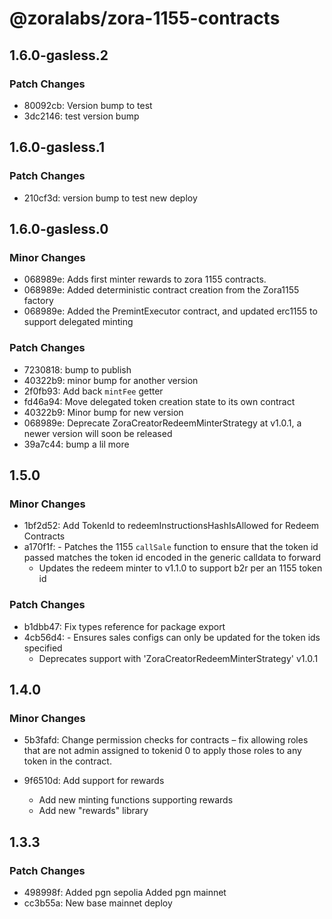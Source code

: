 # @zoralabs/zora-1155-contracts

## 1.6.0-gasless.2

### Patch Changes

- 80092cb: Version bump to test
- 3dc2146: test version bump

## 1.6.0-gasless.1

### Patch Changes

- 210cf3d: version bump to test new deploy

## 1.6.0-gasless.0

### Minor Changes

- 068989e: Adds first minter rewards to zora 1155 contracts.
- 068989e: Added deterministic contract creation from the Zora1155 factory
- 068989e: Added the PremintExecutor contract, and updated erc1155 to support delegated minting

### Patch Changes

- 7230818: bump to publish
- 40322b9: minor bump for another version
- 2f0fb93: Add back `mintFee` getter
- fd46a94: Move delegated token creation state to its own contract
- 40322b9: Minor bump for new version
- 068989e: Deprecate ZoraCreatorRedeemMinterStrategy at v1.0.1, a newer version will soon be released
- 39a7c44: bump a lil more

## 1.5.0

### Minor Changes

- 1bf2d52: Add TokenId to redeemInstructionsHashIsAllowed for Redeem Contracts
- a170f1f: - Patches the 1155 `callSale` function to ensure that the token id passed matches the token id encoded in the generic calldata to forward
  - Updates the redeem minter to v1.1.0 to support b2r per an 1155 token id

### Patch Changes

- b1dbb47: Fix types reference for package export
- 4cb56d4: - Ensures sales configs can only be updated for the token ids specified
  - Deprecates support with 'ZoraCreatorRedeemMinterStrategy' v1.0.1

## 1.4.0

### Minor Changes

- 5b3fafd: Change permission checks for contracts – fix allowing roles that are not admin assigned to tokenid 0 to apply those roles to any token in the contract.
- 9f6510d: Add support for rewards

  - Add new minting functions supporting rewards
  - Add new "rewards" library

## 1.3.3

### Patch Changes

- 498998f: Added pgn sepolia
  Added pgn mainnet
- cc3b55a: New base mainnet deploy

